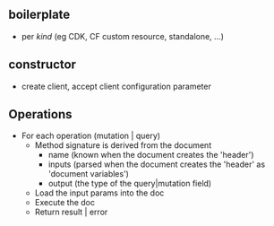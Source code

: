 ## boilerplate

- per _kind_ (eg CDK, CF custom resource, standalone, ...)

## constructor

- create client, accept client configuration parameter

## Operations

- For each operation (mutation | query)
    - Method signature is derived from the document
        - name (known when the document creates the 'header')
        - inputs (parsed when the document creates the 'header' as 'document variables')
        - output (the type of the query|mutation field)
    - Load the input params into the doc
    - Execute the doc
    - Return result | error